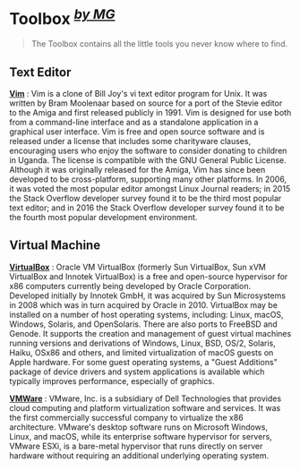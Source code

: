 # Toolbox <sup><i><a href="http://magizbox.com/">by MG</a></i></sup>

> The Toolbox contains all the little tools you never know where to find.


## Text Editor

**[Vim](vim.md)** : Vim is a clone of Bill Joy's vi text editor program for Unix. It was written by Bram Moolenaar based on source for a port of the Stevie editor to the Amiga and first released publicly in 1991. Vim is designed for use both from a command-line interface and as a standalone application in a graphical user interface. Vim is free and open source software and is released under a license that includes some charityware clauses, encouraging users who enjoy the software to consider donating to children in Uganda. The license is compatible with the GNU General Public License. Although it was originally released for the Amiga, Vim has since been developed to be cross-platform, supporting many other platforms. In 2006, it was voted the most popular editor amongst Linux Journal readers; in 2015 the Stack Overflow developer survey found it to be the third most popular text editor; and in 2016 the Stack Overflow developer survey found it to be the fourth most popular development environment.

## Virtual Machine

**[VirtualBox](virtual_box.md)** : Oracle VM VirtualBox (formerly Sun VirtualBox, Sun xVM VirtualBox and Innotek VirtualBox) is a free and open-source hypervisor for x86 computers currently being developed by Oracle Corporation. Developed initially by Innotek GmbH, it was acquired by Sun Microsystems in 2008 which was in turn acquired by Oracle in 2010. VirtualBox may be installed on a number of host operating systems, including: Linux, macOS, Windows, Solaris, and OpenSolaris. There are also ports to FreeBSD and Genode. It supports the creation and management of guest virtual machines running versions and derivations of Windows, Linux, BSD, OS/2, Solaris, Haiku, OSx86 and others, and limited virtualization of macOS guests on Apple hardware. For some guest operating systems, a "Guest Additions" package of device drivers and system applications is available which typically improves performance, especially of graphics.

**[VMWare](vmware.md)** : VMware, Inc. is a subsidiary of Dell Technologies that provides cloud computing and platform virtualization software and services. It was the first commercially successful company to virtualize the x86 architecture. VMware's desktop software runs on Microsoft Windows, Linux, and macOS, while its enterprise software hypervisor for servers, VMware ESXi, is a bare-metal hypervisor that runs directly on server hardware without requiring an additional underlying operating system.

